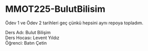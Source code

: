 # MMOT225-BulutBilisim
Ödev 1 ve Ödev 2 tarihleri geç çünkü hepsini aynı repoya topladım.  
  
Ders Adı: Bulut Bilişim  
Ders Hocası: Levent Yıldız  
Öğrenci: Batın Çetin
